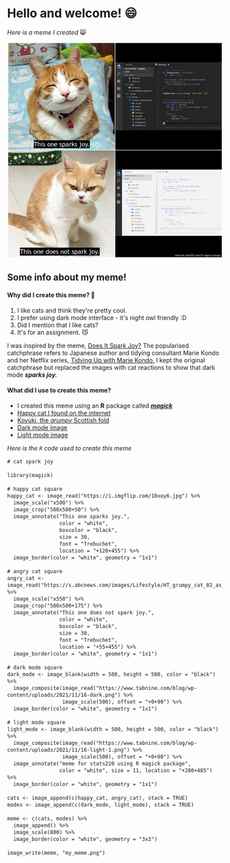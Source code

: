 # Hello and welcome! :smile:
*Here is a meme I created* :smile_cat:

![](my_meme.png)
## Some info about my meme!
#### Why did I create this meme? :thinking:
1. I like cats and think they're pretty cool.
2. I prefer using dark mode interface - it's night owl friendly :D 
3. Did I mention that I like cats?
4. It's for an assignment. :smirk_cat:

I was inspired by the meme, [Does It Spark Joy?](https://meme-creator.com/meme/65662971/does-it-spark-joy) The popularised catchphrase refers to Japanese author and tidying consultant Marie Kondo and her Netflix series, [Tidying Up with Marie Kondo.](https://www.netflix.com/title/80209379) I kept the original catchphrase but replaced the images with cat reactions to show that dark mode ***sparks joy.***
#### What did I use to create this meme?
- I created this meme using an **R** package called [***magick***](https://cran.r-project.org/web/packages/magick/vignettes/intro.html)
- [Happy cat I found on the internet](https://i.imgflip.com/10xoy6.jpg)
- [Koyuki, the *grumpy* Scottish fold](https://abcnews.go.com/Lifestyle/japanese-grumpy-cat-fiercest-feline/story?id=37005279)
- [Dark mode image](https://www.tabnine.com/blog/wp-content/uploads/2021/11/16-light-1.png)
- [Light mode image](https://www.tabnine.com/blog/wp-content/uploads/2021/11/16-light-1.png)

*Here is the `R` code used to create this meme*
```
# cat spark joy

library(magick)

# happy cat square
happy_cat <- image_read("https://i.imgflip.com/10xoy6.jpg") %>%
  image_scale("x500") %>%
  image_crop("500x500+50") %>%
  image_annotate("This one sparks joy.",
                 color = "white",
                 boxcolor = "black",
                 size = 30,
                 font = "Trebuchet",
                 location = "+120+455") %>%
  image_border(color = "white", geometry = "1x1")

# angry cat square
angry_cat <- image_read("https://s.abcnews.com/images/Lifestyle/HT_grumpy_cat_02_as_float_160217_4x3t_608.jpg") %>%
  image_scale("x550") %>%
  image_crop("500x500+175") %>%
  image_annotate("This one does not spark joy.",
                 color = "white",
                 boxcolor = "black",
                 size = 30,
                 font = "Trebuchet",
                 location = "+55+455") %>%
  image_border(color = "white", geometry = "1x1")

# dark mode square
dark_mode <- image_blank(width = 500, height = 500, color = "black") %>%
  image_composite(image_read("https://www.tabnine.com/blog/wp-content/uploads/2021/11/16-dark.png") %>%
                  image_scale(500), offset = "+0+90") %>%                 
  image_border(color = "white", geometry = "1x1")

# light mode square
light_mode <- image_blank(width = 500, height = 500, color = "black") %>%
  image_composite(image_read("https://www.tabnine.com/blog/wp-content/uploads/2021/11/16-light-1.png") %>%
                  image_scale(500), offset = "+0+90") %>%
  image_annotate("meme for stats220 using R magick package",
                 color = "white", size = 11, location = "+280+485") %>%
  image_border(color = "white", geometry = "1x1")

cats <- image_append(c(happy_cat, angry_cat), stack = TRUE)
modes <- image_append(c(dark_mode, light_mode), stack = TRUE)

meme <- c(cats, modes) %>%
  image_append() %>%
  image_scale(800) %>%
  image_border(color = "white", geometry = "3x3")

image_write(meme, "my_meme.png")
```
